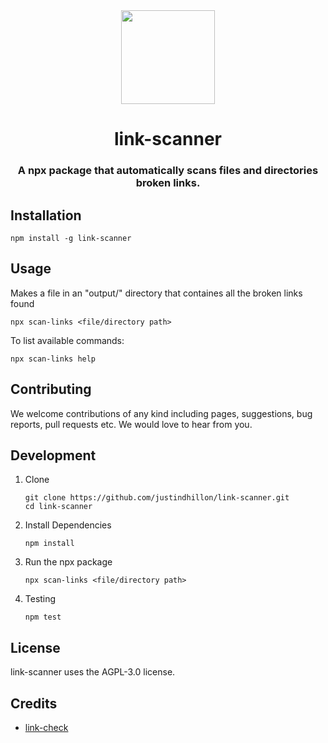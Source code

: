 <div align="center">
<img height="150px" src="https://github.com/justindhillon/link-scanner/assets/145078271/95108cfc-5979-4fb9-840f-a02ad60e0a67">
<h1>link-scanner</h1>
<h3>A npx package that automatically scans files and directories broken links.</h3>
</div>

## Installation

   ```
   npm install -g link-scanner
   ```

## Usage

Makes a file in an "output/" directory that containes all the broken links found

    
    npx scan-links <file/directory path>
    

To list available commands:

    npx scan-links help

## Contributing
We welcome contributions of any kind including pages, suggestions, bug reports, pull requests etc. We would love to hear from you.

## Development
1. Clone

   ```
   git clone https://github.com/justindhillon/link-scanner.git
   cd link-scanner
   ```

2. Install Dependencies

   ```
   npm install
   ```

3. Run the npx package
   
   ```
   npx scan-links <file/directory path>
   ```

4. Testing
   
    ```
    npm test
    ```

## License
link-scanner uses the AGPL-3.0 license.

## Credits
- [link-check](https://www.npmjs.com/package/link-check)
